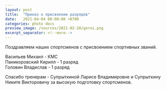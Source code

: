 ```yaml
---
layout: post
title:  "Приказ о присвоении разрядов"
date:   2021-04-04 00:00:00 +0700
categories: photo docs
preview_image: /sources/2021-02-20/geroi.png
excerpt_separator: <!--more-->
---
```


Поздравляем наших спортсменов с присвоением 
спортивных званий.
<!--more-->
Васильев Михаил - КМС  
Паникоровский Кирилл - 1 разряд  
Головин Владислав - 1 разряд  

Спасибо тренерам - Супрыткиной Ларисе Владимировне
 и Супрыткину Никите Викторовичу за высокую подготовку спортсменов.

